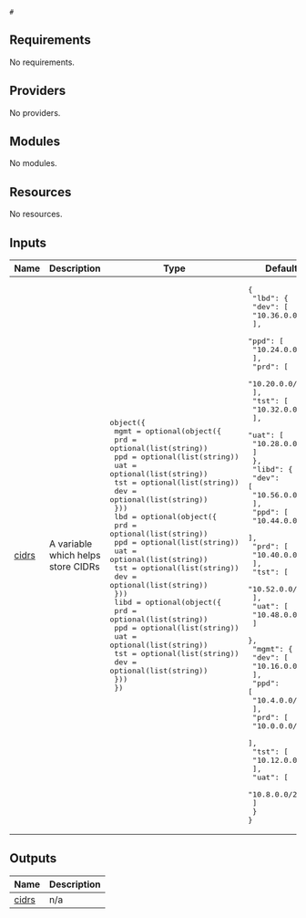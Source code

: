 ```hcl
#
```
## Requirements

No requirements.

## Providers

No providers.

## Modules

No modules.

## Resources

No resources.

## Inputs

| Name | Description | Type | Default | Required |
|------|-------------|------|---------|:--------:|
| <a name="input_cidrs"></a> [cidrs](#input\_cidrs) | A variable which helps store CIDRs | <pre>object({<br/>    mgmt = optional(object({<br/>      prd = optional(list(string))<br/>      ppd = optional(list(string))<br/>      uat = optional(list(string))<br/>      tst = optional(list(string))<br/>      dev = optional(list(string))<br/>    }))<br/>    lbd = optional(object({<br/>      prd = optional(list(string))<br/>      ppd = optional(list(string))<br/>      uat = optional(list(string))<br/>      tst = optional(list(string))<br/>      dev = optional(list(string))<br/>    }))<br/>    libd = optional(object({<br/>      prd = optional(list(string))<br/>      ppd = optional(list(string))<br/>      uat = optional(list(string))<br/>      tst = optional(list(string))<br/>      dev = optional(list(string))<br/>    }))<br/>  })</pre> | <pre>{<br/>  "lbd": {<br/>    "dev": [<br/>      "10.36.0.0/22"<br/>    ],<br/>    "ppd": [<br/>      "10.24.0.0/22"<br/>    ],<br/>    "prd": [<br/>      "10.20.0.0/22"<br/>    ],<br/>    "tst": [<br/>      "10.32.0.0/22"<br/>    ],<br/>    "uat": [<br/>      "10.28.0.0/22"<br/>    ]<br/>  },<br/>  "libd": {<br/>    "dev": [<br/>      "10.56.0.0/22"<br/>    ],<br/>    "ppd": [<br/>      "10.44.0.0/22"<br/>    ],<br/>    "prd": [<br/>      "10.40.0.0/22"<br/>    ],<br/>    "tst": [<br/>      "10.52.0.0/22"<br/>    ],<br/>    "uat": [<br/>      "10.48.0.0/22"<br/>    ]<br/>  },<br/>  "mgmt": {<br/>    "dev": [<br/>      "10.16.0.0/22"<br/>    ],<br/>    "ppd": [<br/>      "10.4.0.0/22"<br/>    ],<br/>    "prd": [<br/>      "10.0.0.0/22"<br/>    ],<br/>    "tst": [<br/>      "10.12.0.0/22"<br/>    ],<br/>    "uat": [<br/>      "10.8.0.0/22"<br/>    ]<br/>  }<br/>}</pre> | no |

## Outputs

| Name | Description |
|------|-------------|
| <a name="output_cidrs"></a> [cidrs](#output\_cidrs) | n/a |
